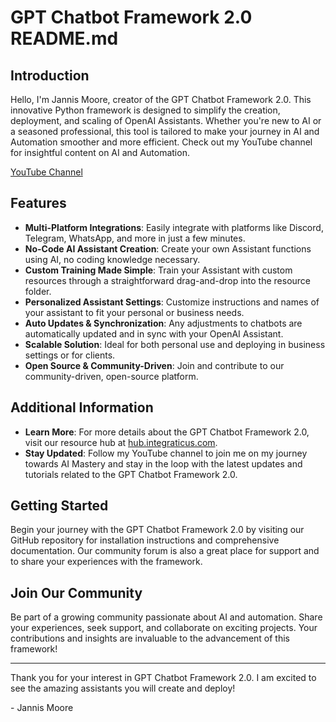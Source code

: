 # GPT Chatbot Framework 2.0 README.md

## Introduction

Hello, I'm Jannis Moore, creator of the GPT Chatbot Framework 2.0. This innovative Python framework is designed to simplify the creation, deployment, and scaling of OpenAI Assistants. Whether you're new to AI or a seasoned professional, this tool is tailored to make your journey in AI and Automation smoother and more efficient. Check out my YouTube channel for insightful content on AI and Automation.

[YouTube Channel](https://www.youtube.com/@jannismoore/featured)

## Features

- **Multi-Platform Integrations**: Easily integrate with platforms like Discord, Telegram, WhatsApp, and more in just a few minutes.
- **No-Code AI Assistant Creation**: Create your own Assistant functions using AI, no coding knowledge necessary.
- **Custom Training Made Simple**: Train your Assistant with custom resources through a straightforward drag-and-drop into the resource folder.
- **Personalized Assistant Settings**: Customize instructions and names of your assistant to fit your personal or business needs.
- **Auto Updates & Synchronization**: Any adjustments to chatbots are automatically updated and in sync with your OpenAI Assistant.
- **Scalable Solution**: Ideal for both personal use and deploying in business settings or for clients.
- **Open Source & Community-Driven**: Join and contribute to our community-driven, open-source platform.

## Additional Information

- **Learn More**: For more details about the GPT Chatbot Framework 2.0, visit our resource hub at [hub.integraticus.com](hub.integraticus.com).
- **Stay Updated**: Follow my YouTube channel to join me on my journey towards AI Mastery and stay in the loop with the latest updates and tutorials related to the GPT Chatbot Framework 2.0.

## Getting Started

Begin your journey with the GPT Chatbot Framework 2.0 by visiting our GitHub repository for installation instructions and comprehensive documentation. Our community forum is also a great place for support and to share your experiences with the framework.

## Join Our Community

Be part of a growing community passionate about AI and automation. Share your experiences, seek support, and collaborate on exciting projects. Your contributions and insights are invaluable to the advancement of this framework!

---

Thank you for your interest in GPT Chatbot Framework 2.0. I am excited to see the amazing assistants you will create and deploy!

\- Jannis Moore
